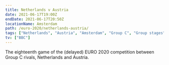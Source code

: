 ```yaml
---
title: Netherlands v Austria
date: 2021-06-17T19:00Z
endDate: 2021-06-17T20:50Z
locationName: Amsterdam
path: /euro-2020/netherlands-austria/
tags: ["Netherlands", "Austria", "Amsterdam", "Group C", "Group stages","EURO 2020"]
tv: ["BBC"]
---
```

The eighteenth game of the (delayed) EURO 2020 competition between Group C rivals, Netherlands and Austria.

